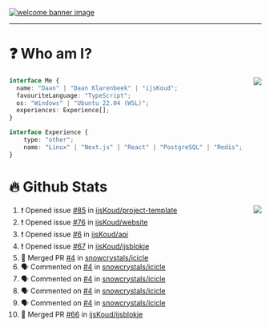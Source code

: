 <h1 align="center" style="display:none;"></h1>

<a href="https://ijskoud.dev/"><img src="https://cdn.ijskoud.dev/files/IIcds5oPKl.png" alt="welcome banner image" /></a>

---

# ❓ Who am I?

<img align="right" src="http://gh-stats.ijskoud.dev/api/top-langs?username=ijsKoud&cache_seconds=1800&layout=compact&hide_border=true&hide_rank=true&show_icons=true&theme=dark&title_color=ffffff&hide_border=true&locale=en" />

```typescript
interface Me {
  name: "Daan" | "Daan Klarenbeek" | "ijsKoud";
  favouriteLanguage: "TypeScript";
  os: "Windows" | "Ubuntu 22.04 (WSL)";
  experiences: Experience[];
}

interface Experience {
    type: "other";
    name: "Linux" | "Next.js" | "React" | "PostgreSQL" | "Redis";
}
```

# 🔥 Github Stats

<img align="right" src="http://gh-stats.ijskoud.dev/api? username=ijsKoud&cache_seconds=1800&hide_border=true&hide_rank=true&show_icons=true&theme=dark&title_color=ffffff&hide_border=true&locale=en">

<!--START_SECTION:activity-->
1. ❗️ Opened issue [#85](https://github.com/ijsKoud/project-template/issues/85) in [ijsKoud/project-template](https://github.com/ijsKoud/project-template)
2. ❗️ Opened issue [#76](https://github.com/ijsKoud/website/issues/76) in [ijsKoud/website](https://github.com/ijsKoud/website)
3. ❗️ Opened issue [#6](https://github.com/ijsKoud/api/issues/6) in [ijsKoud/api](https://github.com/ijsKoud/api)
4. ❗️ Opened issue [#67](https://github.com/ijsKoud/ijsblokje/issues/67) in [ijsKoud/ijsblokje](https://github.com/ijsKoud/ijsblokje)
5. 🎉 Merged PR [#4](https://github.com/snowcrystals/icicle/pull/4) in [snowcrystals/icicle](https://github.com/snowcrystals/icicle)
6. 🗣 Commented on [#4](https://github.com/snowcrystals/icicle/issues/4) in [snowcrystals/icicle](https://github.com/snowcrystals/icicle)
7. 🗣 Commented on [#4](https://github.com/snowcrystals/icicle/issues/4) in [snowcrystals/icicle](https://github.com/snowcrystals/icicle)
8. 🗣 Commented on [#4](https://github.com/snowcrystals/icicle/issues/4) in [snowcrystals/icicle](https://github.com/snowcrystals/icicle)
9. 🗣 Commented on [#4](https://github.com/snowcrystals/icicle/issues/4) in [snowcrystals/icicle](https://github.com/snowcrystals/icicle)
10. 🎉 Merged PR [#66](https://github.com/ijsKoud/ijsblokje/pull/66) in [ijsKoud/ijsblokje](https://github.com/ijsKoud/ijsblokje)
<!--END_SECTION:activity-->

<h1 align="center" style="display:none;"></h1>
